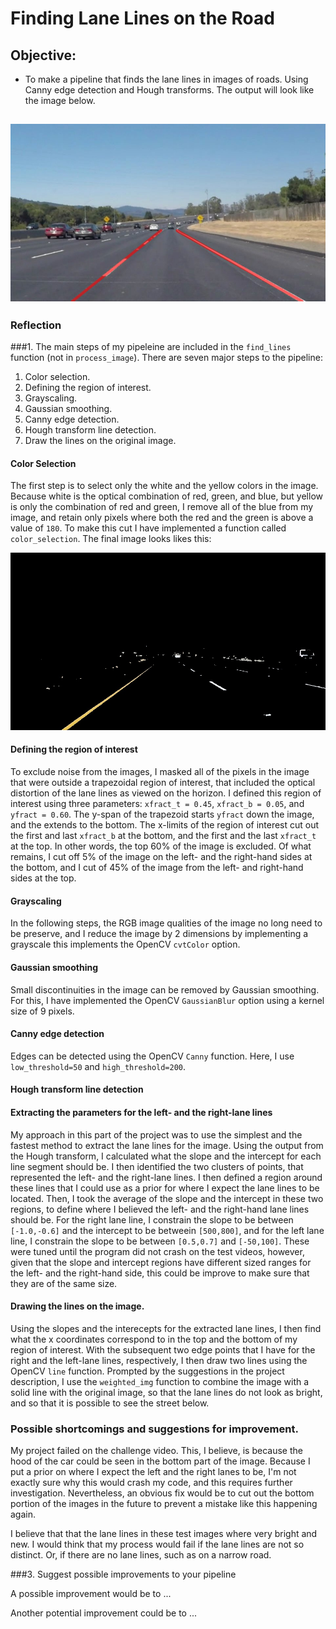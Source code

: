 # Finding Lane Lines on the Road

## Objective:

[//]: # (Image References)

[image1]: ./examples/grayscale.jpg "Grayscale"
[image_cs]: ./intermediate_images/color_select_solidYellowCurve.jpg "final"
[image_final]: ./intermediate_images/final_solidWhiteCurve.jpg "final"

* To make a pipeline that finds the lane lines in images of roads. Using Canny edge detection and Hough transforms. The output will look like the image below.

![alt text][image_final]
---

### Reflection

###1. The main steps of my pipeleine are included in the `find_lines` function (not in `process_image`). There are seven major steps to the pipeline:
1. Color selection.
2. Defining the region of interest.
3. Grayscaling. 
4. Gaussian smoothing.
5. Canny edge detection. 
6. Hough transform line detection.
7. Draw the lines on the original image. 

#### Color Selection

The first step is to select only the white and the yellow colors in the image. Because white is the optical combination of red, green, and blue, but yellow is only the combination of red and green, I remove all of the blue from my image, and retain only pixels where both the red and the green is above a value of `180`. To make this cut I have implemented a function called `color_selection`. The final image looks likes this:

![alt text][image_cs]

#### Defining the region of interest

To exclude noise from the images, I masked all of the pixels in the image that were outside a trapezoidal region of interest, that included the optical distortion of the lane lines as viewed on the horizon. I defined this region of interest using three parameters: `xfract_t = 0.45`, `xfract_b = 0.05`, and `yfract = 0.60`. The y-span of the trapezoid starts `yfract` down the image, and the extends to the bottom. The x-limits of the region of interest cut out the first and last `xfract_b` at the bottom, and the first and the last `xfract_t` at the top. In other words, the top 60% of the image is excluded. Of what remains, I cut off 5% of the image on the left- and the right-hand sides at the bottom, and I cut of 45% of the image from the left- and right-hand sides at the top.

#### Grayscaling

In the following steps, the RGB image qualities of the image no long need to be preserve, and I reduce the image by 2 dimensions by implementing a grayscale this implements the OpenCV `cvtColor` option. 

#### Gaussian smoothing

Small discontinuities in the image can be removed by Gaussian smoothing. For this, I have implemented the OpenCV `GaussianBlur` option using a kernel size of 9 pixels.

#### Canny edge detection

Edges can be detected using the OpenCV `Canny` function. Here, I use `low_threshold=50` and `high_threshold=200`. 

#### Hough transform line detection

#### Extracting the parameters for the left- and the right-lane lines

My approach in this part of the project was to use the simplest and the fastest method to extract the lane lines for the image. Using the output from the Hough transform, I calculated what the slope and the intercept for each line segment should be. I then identified the two clusters of points, that represented the left- and the right-lane lines. I then defined a region around these lines that I could use as a prior for where I expect the lane lines to be located. Then, I took the average of the slope and the intercept in these two regions, to define where I believed the left- and the right-hand lane lines should be. For the right lane line, I constrain the slope to be between `[-1.0,-0.6]` and the intercept to be betweein `[500,800]`, and for the left lane line, I constrain the slope to be between `[0.5,0.7]` and `[-50,100]`. These were tuned until the program did not crash on the test videos, however, given that the slope and intercept regions have different sized ranges for the left- and the right-hand side, this could be improve to make sure that they are of the same size. 

#### Drawing the lines on the image. 

Using the slopes and the interecepts for the extracted lane lines, I then find what the x coordinates correspond to in the top and the bottom of my region of interest. With the subsequent two edge points that I have for the right and the left-lane lines, respectively, I then draw two lines using the OpenCV `line` function. Prompted by the suggestions in the project description, I use the `weighted_img` function to combine the image with a solid line with the original image, so that the lane lines do not look as bright, and so that it is possible to see the street below. 

### Possible shortcomings and suggestions for improvement. 
My project failed on the challenge video. This, I believe, is because the hood of the car could be seen in the bottom part of the image. Because I put a prior on where I expect the left and the right lanes to be, I'm not exactly sure why this would crash my code, and this requires further investigation. Nevertheless, an obvious fix would be to cut out the bottom portion of the images in the future to prevent a mistake like this happening again.

I believe that that the lane lines in these test images where very bright and new. I would think that my process would fail if the lane lines are not so distinct. Or, if there are no lane lines, such as on a narrow road. 


###3. Suggest possible improvements to your pipeline

A possible improvement would be to ...

Another potential improvement could be to ...
